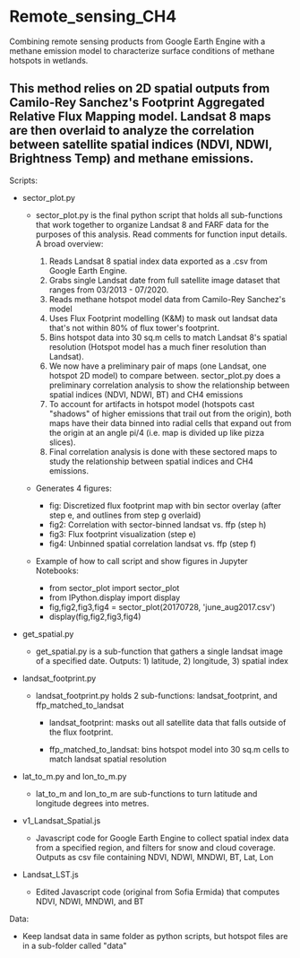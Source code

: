 # Remote_sensing_CH4
Combining remote sensing products from Google Earth Engine with a methane emission model to characterize surface conditions of methane hotspots in wetlands. 

This method relies on 2D spatial outputs from Camilo-Rey Sanchez's Footprint Aggregated Relative Flux Mapping model. Landsat 8 maps are then overlaid to analyze the correlation between satellite spatial indices (NDVI, NDWI, Brightness Temp) and methane emissions.
----------------------------------------------------------

Scripts:
- sector_plot.py
  - sector_plot.py is the final python script that holds all sub-functions that work together to organize Landsat 8 and FARF data for the purposes of this analysis. Read comments for function input details. A broad overview:

    1) Reads Landsat 8 spatial index data exported as a .csv from Google Earth Engine.
    2) Grabs single Landsat date from full satellite image dataset that ranges from 03/2013 - 07/2020.
    3) Reads methane hotspot model data from Camilo-Rey Sanchez's model
    4) Uses Flux Footprint modelling (K&M) to mask out landsat data that's not within 80% of flux tower's footprint.
    5) Bins hotspot data into 30 sq.m cells to match Landsat 8's spatial resolution (Hotspot model has a much finer resolution than Landsat).
    6) We now have a preliminary pair of maps (one Landsat, one hotspot 2D model) to compare between. sector_plot.py does a preliminary correlation analysis to show the relationship between spatial indices (NDVI, NDWI, BT) and CH4 emissions
    7) To account for artifacts in hotspot model (hotspots cast "shadows"  of higher emissions that trail out from the origin), both maps have their data binned into radial cells that expand out from the origin at an angle pi/4 (i.e. map is divided up like pizza slices). 
    8) Final correlation analysis is done with these sectored maps to study the relationship between spatial indices and CH4 emissions.
    
  - Generates 4 figures: 
      - fig: Discretized flux footprint map with bin sector overlay (after step e, and outlines from step g overlaid)
      - fig2: Correlation with sector-binned landsat vs. ffp (step h)
      - fig3: Flux footprint visualization (step e)
      - fig4: Unbinned spatial correlation landsat vs. ffp (step f)
        
  - Example of how to call script and show figures in Jupyter Notebooks:
      - from sector_plot import sector_plot
      - from IPython.display import display
      - fig,fig2,fig3,fig4 = sector_plot(20170728, 'june_aug2017.csv')
      - display(fig,fig2,fig3,fig4)
    
- get_spatial.py
  - get_spatial.py is a sub-function that gathers a single landsat image of a specified date. Outputs: 1) latitude, 2) longitude, 3) spatial index

- landsat_footprint.py
  - landsat_footprint.py holds 2 sub-functions: landsat_footprint, and ffp_matched_to_landsat
    - landsat_footprint: masks out all satellite data that falls outside of the flux footprint. 

    - ffp_matched_to_landsat: bins hotspot model into 30 sq.m cells to match landsat spatial resolution

- lat_to_m.py and lon_to_m.py
  - lat_to_m and lon_to_m are sub-functions to turn latitude and longitude degrees into metres.

- v1_Landsat_Spatial.js
  - Javascript code for Google Earth Engine to collect spatial index data from a specified region, and filters for snow and cloud coverage. Outputs as csv file containing NDVI, NDWI, MNDWI, BT, Lat, Lon

- Landsat_LST.js
  - Edited Javascript code (original from Sofia Ermida) that computes NDVI, NDWI, MNDWI, and BT



Data:
- Keep landsat data in same folder as python scripts, but hotspot files are in a sub-folder called "data"
